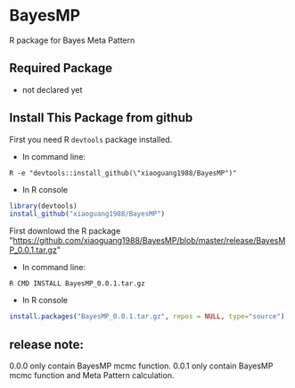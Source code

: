 # BayesMP
R package for Bayes Meta Pattern


## Required Package
* not declared yet

## Install This Package from github
First you need R `devtools` package installed.
* In command line:
```
R -e "devtools::install_github(\"xiaoguang1988/BayesMP")"
```
* In R console
```R
library(devtools)
install_github("xiaoguang1988/BayesMP")
```


First downlowd the R package "https://github.com/xiaoguang1988/BayesMP/blob/master/release/BayesMP_0.0.1.tar.gz"
* In command line:
```
R CMD INSTALL BayesMP_0.0.1.tar.gz
```
* In R console
```R
install.packages("BayesMP_0.0.1.tar.gz", repos = NULL, type="source")
```

## release note:
0.0.0 only contain BayesMP mcmc function.
0.0.1 only contain BayesMP mcmc function and Meta Pattern calculation.